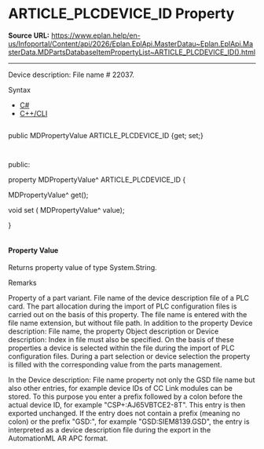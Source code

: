 # ARTICLE_PLCDEVICE_ID Property

**Source URL:** https://www.eplan.help/en-us/Infoportal/Content/api/2026/Eplan.EplApi.MasterDatau~Eplan.EplApi.MasterData.MDPartsDatabaseItemPropertyList~ARTICLE_PLCDEVICE_ID().html

---

Device description: File name # 22037.

Syntax

- [C#](#i-syntax-CS)
- [C++/CLI](#i-syntax-CPP2005)

```
```
public MDPropertyValue ARTICLE_PLCDEVICE_ID {get; set;}
```
```

```
```
public:

property MDPropertyValue^ ARTICLE_PLCDEVICE_ID {

   MDPropertyValue^ get();

   void set (    MDPropertyValue^ value);

}
```
```

#### Property Value

Returns property value of type System.String.

Remarks

Property of a part variant. File name of the device description file of a PLC card. The part allocation during the import of PLC configuration files is carried out on the basis of this property. The file name is entered with the file name extension, but without file path. In addition to the property Device description: File name, the property Object description or Device description: Index in file must also be specified. On the basis of these properties a device is selected within the file during the import of PLC configuration files. During a part selection or device selection the property is filled with the corresponding value from the parts management.

In the Device description: File name property not only the GSD file name but also other entries, for example device IDs of CC Link modules can be stored. To this purpose you enter a prefix followed by a colon before the actual device ID, for example "CSP+:AJ65VBTCE2-8T". This entry is then exported unchanged. If the entry does not contain a prefix (meaning no colon) or the prefix "GSD:", for example "GSD:SIEM8139.GSD", the entry is interpreted as a device description file during the export in the AutomationML AR APC format.

